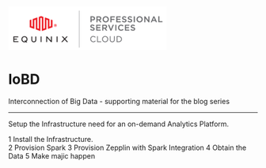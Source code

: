 ![alt text][eps]

# IoBD
Interconnection of Big Data - supporting material for the blog series
______  
Setup the Infrastructure need for an on-demand Analytics Platform.

1 Install the Infrastructure.  
2 Provision Spark
3 Provision Zepplin with Spark Integration
4 Obtain the Data
5 Make majic happen



[eps]: https://github.com/NimboCloud/IoBD/blob/master/img/eps_logo.png?raw=true "Equinix Professional Services"